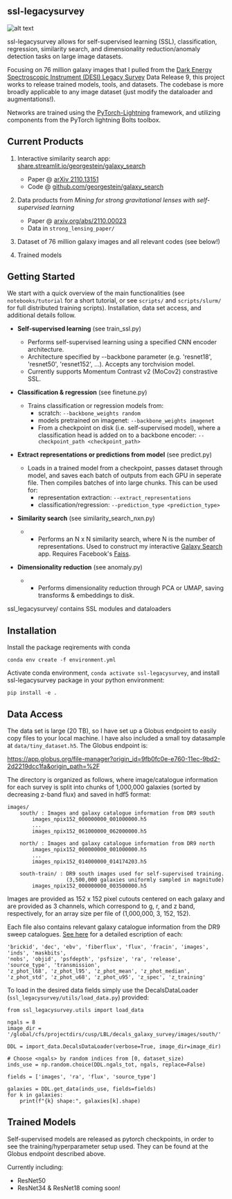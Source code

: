 ## ssl-legacysurvey

![alt text](figures/ssl_umap.png)

ssl-legacysurvey allows for self-supervised learning (SSL), classification, regression, similarity search, and dimensionality reduction/anomaly detection tasks on large image datasets.

Focusing on 76 million galaxy images that I pulled from the [Dark Energy Spectroscopic Instrument (DESI) Legacy Survey](https://www.legacysurvey.org/) Data Release 9, this project works to release trained models, tools, and datasets. The codebase is more broadly applicable to any image dataset (just modify the dataloader and augmentations!).

Networks are trained using the [PyTorch-Lightning](https://www.pytorchlightning.ai/) framework, and utilizing components from the PyTorch lightning Bolts toolbox. 

## Current Products 
1. Interactive similarity search app: [share.streamlit.io/georgestein/galaxy_search](https://share.streamlit.io/georgestein/galaxy_search)
	* Paper @ [arXiv 2110.13151](https://arxiv.org/abs/2110.13151)
	* Code @ [github.com/georgestein/galaxy_search](https://github.com/georgestein/galaxy_search)

2. Data products from *Mining for strong gravitational lenses with self-supervised learning*
	* Paper @ [arxiv.org/abs/2110.00023](https://arxiv.org/abs/2110.00023)
	* Data in `strong_lensing_paper/` 

3. Dataset of 76 million galaxy images and all relevant codes (see below!)

4. Trained models 


## Getting Started

We start with a quick overview of the main functionalities (see `notebooks/tutorial` for a short tutorial, or see `scripts/` and `scripts/slurm/` for full distributed training scripts). Installation, data set access, and additional details follow.

* **Self-supervised learning** (see train_ssl.py)
	- Performs self-supervised learning using a specified CNN encoder architecture.
	- Architecture specified by --backbone parameter (e.g. 'resnet18', 'resnet50', 'resnet152', ...). Accepts any torchvision model.
	- Currently supports Momentum Contrast v2 (MoCov2) constrastive SSL. 

* **Classification & regression** (see finetune.py)
	- Trains classification or regression models from: 
		- scratch: `--backbone_weights random`
		- models pretrained on imagenet: `--backbone_weights imagenet`
		- From a checkpoint on disk (i.e. self-supervised model), where a classification head is added on to a backbone encoder: `--checkpoint_path <checkpoint_path>`
 
*  **Extract representations or predictions from model** (see predict.py)
	*  Loads in a trained model from a checkpoint, passes dataset through model, and saves each batch of outputs from each GPU in seperate file. Then compiles batches of into large chunks. This can be used for: 
		*  representation extraction: `--extract_representations`
		*  classification/regression: `--prediction_type <prediction_type>`  
                                                                  
* **Similarity search** (see similarity\_search\_nxn.py)
	* - Performs an N x N similarity search, where N is the number of representations. Used to  construct my interactive [Galaxy Search](https://share.streamlit.io/georgestein/galaxy_search) app. Requires Facebook's [Faiss](https://github.com/facebookresearch/faiss). 	  
* **Dimensionality reduction** (see anomaly.py)
	* - Performs dimensionality reduction through PCA or UMAP, saving transforms & embeddings to disk. 	  
 	  
ssl_legacysurvey/ contains SSL modules and dataloaders

## Installation 

Install the package reqirements with conda

`conda env create -f environment.yml`

Activate conda environment, `conda activate ssl-legacysurvey`, and install ssl-legacysurvey package in your python environment:

`pip install -e .`

## Data Access

The data set is large (20 TB), so I have set up a Globus endpoint to easily copy files to your local machine. I have also included a small toy datasample at `data/tiny_dataset.h5`. The Globus endpoint is:

<https://app.globus.org/file-manager?origin_id=9fb0fc0e-e760-11ec-9bd2-2d2219dcc1fa&origin_path=%2F>

The directory is organized as follows, where image/catalogue information for each survey is split into chunks of 1,000,000 galaxies (sorted by decreasing z-band flux) and saved in hdf5 format:

	images/
		south/ : Images and galaxy catalogue information from DR9 south
			images_npix152_000000000_001000000.h5
			...
			images_npix152_061000000_062000000.h5
			
		north/ : Images and galaxy catalogue information from DR9 north
			images_npix152_000000000_001000000.h5
			...
			images_npix152_014000000_014174203.h5
			
		south-train/ : DR9 south images used for self-supervised training. 
		               (3,500,000 galaxies uniformly sampled in magnitude)
			images_npix152_000000000_003500000.h5

Images are provided as 152 x 152 pixel cutouts centered on each galaxy and are provided as 3 channels, which correspond to g, r, and z band, respectively, for an array size per file of (1,000,000, 3, 152, 152). 

Each file also contains relevant galaxy catalogue information from the DR9 sweep catalogues. [See here](https://www.legacysurvey.org/dr9/catalogs/) for a detailed escription of each:

	'brickid', 'dec', 'ebv', 'fiberflux', 'flux', 'fracin', 'images', 'inds', 'maskbits', 
	'nobs', 'objid', 'psfdepth', 'psfsize', 'ra', 'release', 'source_type', 'transmission', 
	'z_phot_l68', 'z_phot_l95', 'z_phot_mean', 'z_phot_median', 
	'z_phot_std', 'z_phot_u68', 'z_phot_u95', 'z_spec', 'z_training'
	
To load in the desired data fields simply use the DecalsDataLoader (`ssl_legacysurvey/utils/load_data.py`) provided:

	from ssl_legacysurvey.utils import load_data
	
    ngals = 8
    image_dir = '/global/cfs/projectdirs/cusp/LBL/decals_galaxy_survey/images/south/'

    DDL = import_data.DecalsDataLoader(verbose=True, image_dir=image_dir)

    # Choose <ngals> by random indices from [0, dataset_size)
    inds_use = np.random.choice(DDL.ngals_tot, ngals, replace=False)

    fields = ['images', 'ra', 'flux', 'source_type'] 

    galaxies = DDL.get_data(inds_use, fields=fields)
    for k in galaxies:
        print(f"{k} shape:", galaxies[k].shape)
 

## Trained Models

Self-supervised models are released as pytorch checkpoints, in order to see the training/hyperparameter setup used. They can be found at the Globus endpoint described above. 

Currently including:

* ResNet50
* ResNet34 & ResNet18 coming soon!

